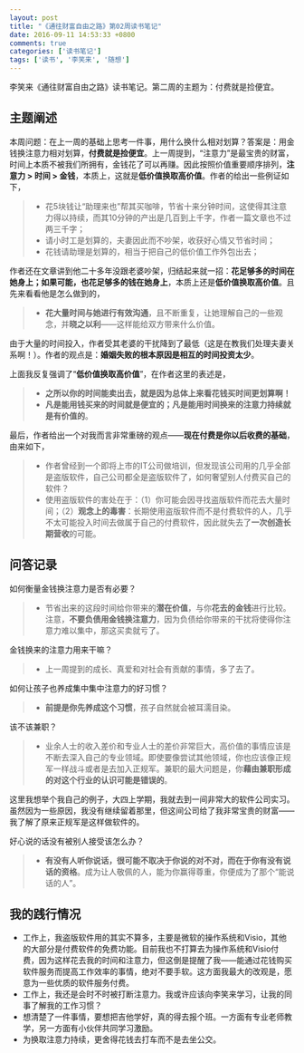 ```yaml
---
layout: post
title: "《通往财富自由之路》第02周读书笔记"
date: 2016-09-11 14:53:33 +0800
comments: true
categories: ['读书笔记']
tags: ['读书', '李笑来', '随想']
---
```


李笑来《通往财富自由之路》读书笔记。第二周的主题为：付费就是捡便宜。

<!--more-->

## 主题阐述

本周问题：在上一周的基础上思考一件事，用什么换什么相对划算？答案是：用金钱换注意力相对划算，**付费就是捡便宜**。上一周提到，“注意力”是最宝贵的财富，时间上本质不被我们所拥有，金钱花了可以再赚。因此按照价值重要顺序排列，**注意力 > 时间 > 金钱**，本质上，这就是**低价值换取高价值**。作者的给出一些例证如下，
> - 花5块钱让“助理来也”帮其买咖啡，节省十来分钟时间，这使得其注意力得以持续，而其10分钟的产出是几百到上千字，作者一篇文章也不过两三千字；
> - 请小时工是划算的，夫妻因此而不吵架，收获好心情又节省时间；
> - 花钱请助理是划算的，相当于把自己的低价值工作外包出去；

作者还在文章讲到他二十多年没跟老婆吵架，归结起来就一招：**花足够多的时间在她身上；如果可能，也花足够多的钱在她身上**，本质上还是**低价值换取高价值**。且先来看看他是怎么做到的，
> - **花大量时间与她进行有效沟通**，且不断重复，让她理解自己的一些观念，并**晓之以利**——这样能给双方带来什么价值。

由于大量的时间投入，作者受其老婆的干扰降到了最低（这是在教我们处理夫妻关系啊！）。作者的观点是：**婚姻失败的根本原因是相互的时间投资太少**。

上面我反复强调了“**低价值换取高价值**”，在作者这里的表述是，
> - **之所以你的时间能卖出去，就是因为总体上来看花钱买时间更划算啊！**
> - **凡是能用钱买来的时间就是便宜的；凡是能用时间换来的注意力持续就是有价值的**。

最后，作者给出一个对我而言非常重磅的观点——**现在付费是你以后收费的基础**，由来如下，
> - 作者曾经到一个即将上市的IT公司做培训，但发现该公司用的几乎全部是盗版软件，自己公司都全是盗版软件了，如何奢望别人付费买自己的软件？
> - 使用盗版软件的害处在于：（1）你可能会因寻找盗版软件而花去大量时间；（2）**观念上的毒害**：长期使用盗版软件而不是付费软件的人，几乎不太可能投入时间去做属于自己的付费软件，因此就失去了**一次创造长期营收**的可能。

## 问答记录

如何衡量金钱换注意力是否有必要？
> - 节省出来的这段时间给你带来的**潜在价值**，与你**花去的金钱**进行比较。注意，**不要负债用金钱换注意力**，因为负债给你带来的干扰将使得你注意力难以集中，那这买卖就亏了。

金钱换来的注意力用来干嘛？
> - 上一周提到的成长、真爱和对社会有贡献的事情，多了去了。

如何让孩子也养成集中集中注意力的好习惯？
> - **前提是你先养成这个习惯**，孩子自然就会被耳濡目染。

该不该兼职？
> - 业余人士的收入差价和专业人士的差价非常巨大，高价值的事情应该是不断去深入自己的专业领域。即使要像尝试其他领域，你也应该像正规军一样战斗或者是去加入正规军。兼职的最大问题是，你**藉由兼职形成的对这个行业的认识可能是错误的**。

这里我想举个我自己的例子，大四上学期，我就去到一间非常大的软件公司实习。虽然因为一些原因，我没有继续留着那里，但这间公司给了我非常宝贵的财富——我了解了原来正规军是这样做软件的。

好心说的话没有被别人接受该怎么办？
> - **有没有人听你说话，很可能不取决于你说的对不对，而在于你有没有说话的资格**。成为让人敬佩的人，能为你赢得尊重，你便成为了那个“能说话的人”。



## 我的践行情况

- 工作上，我盗版软件用的其实不算多，主要是微软的操作系统和Visio，其他的大部分是付费软件的免费功能。目前我也不打算去为操作系统和Visio付费，因为这样花去我的时间和注意力，但这倒是提醒了我——能通过花钱购买软件服务而提高工作效率的事情，绝对不要手软。这方面我最大的改观是，愿意为一些优质的软件服务付费。
- 工作上，我还是会时不时被打断注意力。我或许应该向李笑来学习，让我的同事了解我的工作习惯？
- 想清楚了一件事情，要想把吉他学好，真的得去报个班。一方面有专业老师教学，另一方面有小伙伴共同学习激励。
- 为换取注意力持续，更舍得花钱去打车而不是去坐公交。